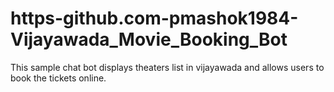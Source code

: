 # https-github.com-pmashok1984-Vijayawada_Movie_Booking_Bot
This sample chat bot displays theaters list in vijayawada and allows users to book the tickets online.
